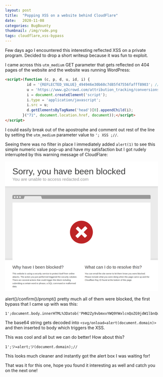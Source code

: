 ```yaml
---
layout: post
title:  "Popping XSS on a website behind CloudFlare"
date:   2020-11-08
categories: BugBounty
thumbnail: /img/rude.png
tags: cloudflare,xss-bypass
---
```

Few days ago I encountered this interesting reflected XSS on a private program. Decided to drop a short writeup because it was fun to exploit.

I came across this `utm_medium` GET parameter that gets reflected on 404 pages of the website and the website was running WordPress:

```html
<script>(function (c, p, d, u, id, i) {
          id = '{REFLECTED_VALUE}_494946e30b60c7d85f47556fafff8903'; // Optional Custom ID for user in your system
          u = 'https://www.g2crowd.com/attribution_tracking/conversions/' + c + '.js?p=' + encodeURI(p) + '&e=' + id;
          i = document.createElement('script');
          i.type = 'application/javascript';
          i.src = u;
          d.getElementsByTagName('head')[0].appendChild(i);
        }("71", document.location.href, document));</script>
</script>
```

I could easily break out of the apostrophe and comment out rest of the line by setting the `utm_medium` parameter value to `'; XSS ;//`. 

Seeing there was no filter in place I immediately added `alert(1)` to see this simple numeric value pop-up and have my satisfaction but I got rudely interrupted by this warning message of CloudFlare:

![CloudFlare-Block](/img/rude.png#center)

alert()/confirm()/prompt() pretty much all of them were blocked, the first bypass that I came up with was this:

```
1';document.body.innerHTML%3Datob('PHN2Zy9vbmxvYWQ9YWxlcnQoZG9jdW1lbnQuZG9tYWluKT4K');//
```

The base64 string gets decoded into `<svg/onload=alert(document.domain)>` and then inserted to body which triggers the XSS.

This was cool and all but we can do better! How about this?

```
1';ツ=alert;ツ(document.domain);//
```

This looks much cleaner and instantly got the alert box I was waiting for! 

That was it for this one, hope you found it interesting as well and catch you on the next one!